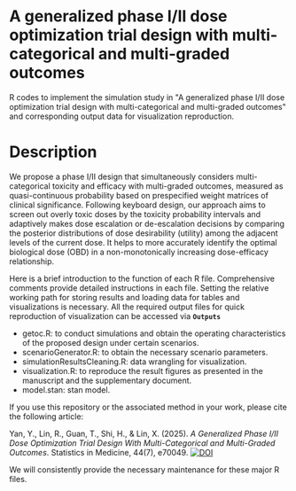 # A generalized phase I/II dose optimization trial design with multi-categorical and multi-graded outcomes
R codes to implement the simulation study in "A generalized phase I/II dose optimization trial design with multi-categorical and multi-graded outcomes" and corresponding output data for visualization reproduction.

# Description
We propose a phase I/II design that simultaneously considers multi-categorical toxicity and efficacy with multi-graded outcomes, measured as quasi-continuous probability based on prespecified weight matrices of clinical significance. Following keyboard design, our approach aims to screen out overly toxic doses by the toxicity probability intervals and adaptively makes dose escalation or de-escalation decisions by comparing the posterior distributions of dose desirability (utility) among the adjacent levels of the current dose. It helps to more accurately identify the optimal biological dose (OBD) in a non-monotonically increasing dose-efficacy relationship.

Here is a brief introduction to the function of each R file. Comprehensive comments provide detailed instructions in each file. Setting the relative working path for storing results and loading data for tables and visualizations is necessary. All the required output files for quick reproduction of visualization can be accessed via **`Outputs`**

* getoc.R: to conduct simulations and obtain the operating characteristics of the proposed design under certain scenarios.
* scenarioGenerator.R: to obtain the necessary scenario parameters.
* simulationResultsCleaning.R: data wrangling for visualization.
* visualization.R: to reproduce the result figures as presented in the manuscript and the supplementary document.
* model.stan: stan model.

If you use this repository or the associated method in your work, please cite the following article:

Yan, Y., Lin, R., Guan, T., Shi, H., & Lin, X. (2025). *A Generalized Phase I/II Dose Optimization Trial Design With Multi-Categorical and Multi-Graded Outcomes*. Statistics in Medicine, 44(7), e70049. [![DOI](https://img.shields.io/badge/DOI-10.1002/sim.70049-blue)](https://doi.org/10.1002/sim.70049)

We will consistently provide the necessary maintenance for these major R files.

